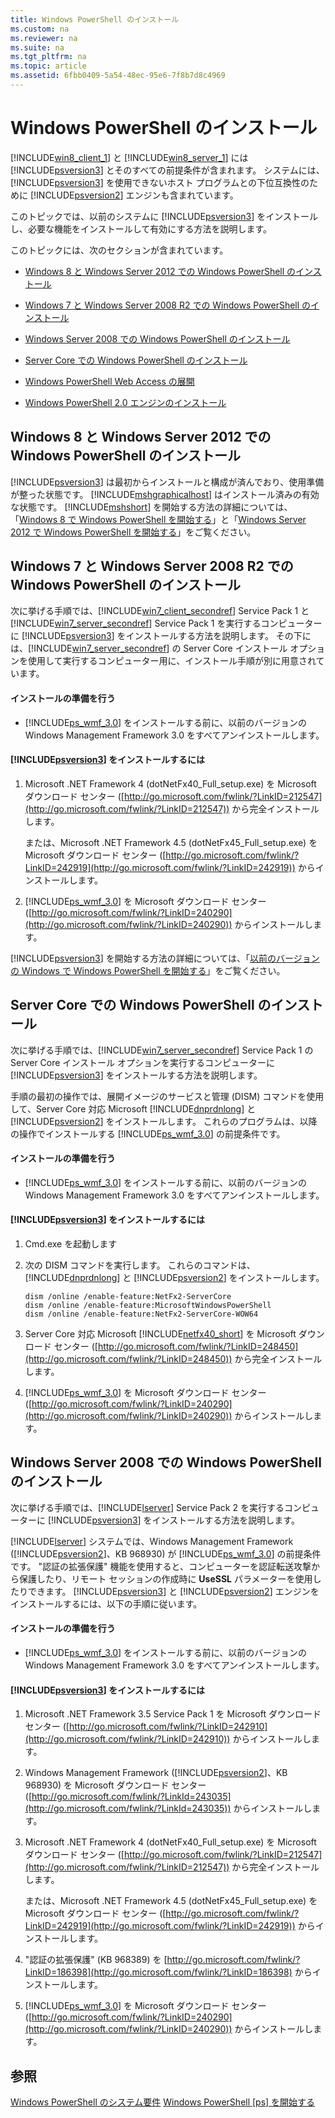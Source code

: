 ```yaml
---
title: Windows PowerShell のインストール
ms.custom: na
ms.reviewer: na
ms.suite: na
ms.tgt_pltfrm: na
ms.topic: article
ms.assetid: 6fbb0409-5a54-48ec-95e6-7f8b7d8c4969
---
```

# Windows PowerShell のインストール
[!INCLUDE[win8_client_1](../Token/win8_client_1_md.md)] と [!INCLUDE[win8_server_1](../Token/win8_server_1_md.md)] には [!INCLUDE[psversion3](../Token/psversion3_md.md)] とそのすべての前提条件が含まれます。 システムには、[!INCLUDE[psversion3](../Token/psversion3_md.md)] を使用できないホスト プログラムとの下位互換性のために [!INCLUDE[psversion2](../Token/psversion2_md.md)] エンジンも含まれています。

このトピックでは、以前のシステムに [!INCLUDE[psversion3](../Token/psversion3_md.md)] をインストールし、必要な機能をインストールして有効にする方法を説明します。

このトピックには、次のセクションが含まれています。

-   [Windows 8 と Windows Server 2012 での Windows PowerShell のインストール](../Topic/Installing-Windows-PowerShell.md#BKMK_InstallingOnWindows8andWindowsServer2012)

-   [Windows 7 と Windows Server 2008 R2 での Windows PowerShell のインストール](../Topic/Installing-Windows-PowerShell.md#BKMK_InstallingOnWindows7andWindowsServer2008R2)

-   [Windows Server 2008 での Windows PowerShell のインストール](../Topic/Installing-Windows-PowerShell.md#BKMK_InstallingOnWindowsServer2008LH)

-   [Server Core での Windows PowerShell のインストール](../Topic/Installing-Windows-PowerShell.md#BKMK_InstallingOnServerCore)

-   [Windows PowerShell Web Access の展開](https://technet.microsoft.com/en-us/library/639d0eff-98a3-4124-b52c-26921ebd98b0)

-   [Windows PowerShell 2.0 エンジンのインストール](../Topic/Installing-the-Windows-PowerShell-2.0-Engine.md)

## <a name="BKMK_InstallingOnWindows8andWindowsServer2012"></a>Windows 8 と Windows Server 2012 での Windows PowerShell のインストール
[!INCLUDE[psversion3](../Token/psversion3_md.md)] は最初からインストールと構成が済んでおり、使用準備が整った状態です。 [!INCLUDE[mshgraphicalhost](../Token/mshgraphicalhost_md.md)] はインストール済みの有効な状態です。 [!INCLUDE[mshshort](../Token/mshshort_md.md)] を開始する方法の詳細については、「[Windows 8 で Windows PowerShell を開始する](https://technet.microsoft.com/en-us/library/d7be1668-8617-4890-ad90-dd9765fbd2c3)」と「[Windows Server 2012 で Windows PowerShell を開始する](https://technet.microsoft.com/en-us/library/4fc0110a-cc0c-42a4-bbb5-3cc89a0fc968)」をご覧ください。

## <a name="BKMK_InstallingOnWindows7andWindowsServer2008R2"></a>Windows 7 と Windows Server 2008 R2 での Windows PowerShell のインストール
次に挙げる手順では、[!INCLUDE[win7_client_secondref](../Token/win7_client_secondref_md.md)] Service Pack 1 と [!INCLUDE[win7_server_secondref](../Token/win7_server_secondref_md.md)] Service Pack 1 を実行するコンピューターに [!INCLUDE[psversion3](../Token/psversion3_md.md)] をインストールする方法を説明します。 その下には、[!INCLUDE[win7_server_secondref](../Token/win7_server_secondref_md.md)] の Server Core インストール オプションを使用して実行するコンピューター用に、インストール手順が別に用意されています。

#### インストールの準備を行う

-   [!INCLUDE[ps_wmf_3.0](../Token/ps_wmf_3.0_md.md)] をインストールする前に、以前のバージョンの Windows Management Framework 3.0 をすべてアンインストールします。

#### [!INCLUDE[psversion3](../Token/psversion3_md.md)] をインストールするには

1.  Microsoft .NET Framework 4 (dotNetFx40_Full_setup.exe) を Microsoft ダウンロード センター ([http://go.microsoft.com/fwlink/?LinkID=212547](http://go.microsoft.com/fwlink/?LinkID=212547)) から完全インストールします。

    または、Microsoft .NET Framework 4.5 (dotNetFx45_Full_setup.exe) を Microsoft ダウンロード センター ([http://go.microsoft.com/fwlink/?LinkID=242919](http://go.microsoft.com/fwlink/?LinkID=242919)) からインストールします。

2.  [!INCLUDE[ps_wmf_3.0](../Token/ps_wmf_3.0_md.md)] を Microsoft ダウンロード センター ([http://go.microsoft.com/fwlink/?LinkID=240290](http://go.microsoft.com/fwlink/?LinkID=240290)) からインストールします。

[!INCLUDE[psversion3](../Token/psversion3_md.md)] を開始する方法の詳細については、「[以前のバージョンの Windows で Windows PowerShell を開始する](../Topic/Starting-Windows-PowerShell-on-Earlier-Versions-of-Windows.md)」をご覧ください。

## <a name="BKMK_InstallingOnServerCore"></a>Server Core での Windows PowerShell のインストール
次に挙げる手順では、[!INCLUDE[win7_server_secondref](../Token/win7_server_secondref_md.md)] Service Pack 1 の Server Core インストール オプションを実行するコンピューターに [!INCLUDE[psversion3](../Token/psversion3_md.md)] をインストールする方法を説明します。

手順の最初の操作では、展開イメージのサービスと管理 (DISM) コマンドを使用して、Server Core 対応 Microsoft [!INCLUDE[dnprdnlong](../Token/dnprdnlong_md.md)] と [!INCLUDE[psversion2](../Token/psversion2_md.md)] をインストールします。 これらのプログラムは、以降の操作でインストールする [!INCLUDE[ps_wmf_3.0](../Token/ps_wmf_3.0_md.md)] の前提条件です。

#### インストールの準備を行う

-   [!INCLUDE[ps_wmf_3.0](../Token/ps_wmf_3.0_md.md)] をインストールする前に、以前のバージョンの Windows Management Framework 3.0 をすべてアンインストールします。

#### [!INCLUDE[psversion3](../Token/psversion3_md.md)] をインストールするには

1.  Cmd.exe を起動します

2.  次の DISM コマンドを実行します。 これらのコマンドは、[!INCLUDE[dnprdnlong](../Token/dnprdnlong_md.md)] と [!INCLUDE[psversion2](../Token/psversion2_md.md)] をインストールします。

    ```
    dism /online /enable-feature:NetFx2-ServerCore
    dism /online /enable-feature:MicrosoftWindowsPowerShell
    dism /online /enable-feature:NetFx2-ServerCore-WOW64
    ```

3.  Server Core 対応 Microsoft [!INCLUDE[netfx40_short](../Token/netfx40_short_md.md)] を Microsoft ダウンロード センター ([http://go.microsoft.com/fwlink/?LinkID=248450](http://go.microsoft.com/fwlink/?LinkID=248450)) から完全インストールします。

4.  [!INCLUDE[ps_wmf_3.0](../Token/ps_wmf_3.0_md.md)] を Microsoft ダウンロード センター ([http://go.microsoft.com/fwlink/?LinkID=240290](http://go.microsoft.com/fwlink/?LinkID=240290)) からインストールします。

## <a name="BKMK_InstallingOnWindowsServer2008LH"></a>Windows Server 2008 での Windows PowerShell のインストール
次に挙げる手順では、[!INCLUDE[lserver](../Token/lserver_md.md)] Service Pack 2 を実行するコンピューターに [!INCLUDE[psversion3](../Token/psversion3_md.md)] をインストールする方法を説明します。

[!INCLUDE[lserver](../Token/lserver_md.md)] システムでは、Windows Management Framework ([!INCLUDE[psversion2](../Token/psversion2_md.md)]、KB 968930) が [!INCLUDE[ps_wmf_3.0](../Token/ps_wmf_3.0_md.md)] の前提条件です。 "認証の拡張保護" 機能を使用すると、コンピューターを認証転送攻撃から保護したり、リモート セッションの作成時に **UseSSL** パラメーターを使用したりできます。 [!INCLUDE[psversion3](../Token/psversion3_md.md)] と [!INCLUDE[psversion2](../Token/psversion2_md.md)] エンジンをインストールするには、以下の手順に従います。

#### インストールの準備を行う

-   [!INCLUDE[ps_wmf_3.0](../Token/ps_wmf_3.0_md.md)] をインストールする前に、以前のバージョンの Windows Management Framework 3.0 をすべてアンインストールします。

#### [!INCLUDE[psversion3](../Token/psversion3_md.md)] をインストールするには

1.  Microsoft .NET Framework 3.5 Service Pack 1 を Microsoft ダウンロード センター ([http://go.microsoft.com/fwlink/?LinkID=242910](http://go.microsoft.com/fwlink/?LinkID=242910)) からインストールします。

2.  Windows Management Framework ([!INCLUDE[psversion2](../Token/psversion2_md.md)]、KB 968930) を Microsoft ダウンロード センター ([http://go.microsoft.com/fwlink/?LinkId=243035](http://go.microsoft.com/fwlink/?LinkId=243035)) からインストールします。

3.  Microsoft .NET Framework 4 (dotNetFx40_Full_setup.exe) を Microsoft ダウンロード センター ([http://go.microsoft.com/fwlink/?LinkID=212547](http://go.microsoft.com/fwlink/?LinkID=212547)) から完全インストールします。

    または、Microsoft .NET Framework 4.5 (dotNetFx45_Full_setup.exe) を Microsoft ダウンロード センター ([http://go.microsoft.com/fwlink/?LinkID=242919](http://go.microsoft.com/fwlink/?LinkID=242919)) からインストールします。

4.  "認証の拡張保護" (KB 968389) を [http://go.microsoft.com/fwlink/?LinkID=186398](http://go.microsoft.com/fwlink/?LinkID=186398) からインストールします。

5.  [!INCLUDE[ps_wmf_3.0](../Token/ps_wmf_3.0_md.md)] を Microsoft ダウンロード センター ([http://go.microsoft.com/fwlink/?LinkID=240290](http://go.microsoft.com/fwlink/?LinkID=240290)) からインストールします。

## 参照
[Windows PowerShell のシステム要件](../Topic/Windows-PowerShell-System-Requirements.md)
[Windows PowerShell [ps] を開始する](https://technet.microsoft.com/en-us/library/8ec8c2d7-8e7c-4722-a3d2-498fe5739a8e)



<!--HONumber=Apr16_HO2-->


